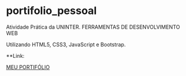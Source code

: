 # portifolio_pessoal

Atividade Prática da UNINTER.
FERRAMENTAS DE DESENVOLVIMENTO WEB


Utilizando HTML5, CSS3, JavaScript e Bootstrap.

**Link:

[MEU PORTIFÓLIO](https://majestic-douhua-abc63c.netlify.app/index.html) 
